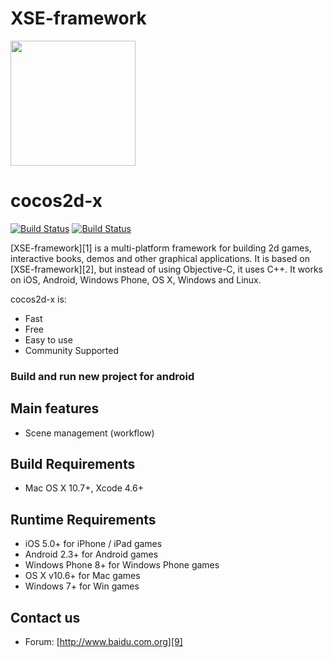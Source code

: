 # XSE-framework
<img src="http://...." width=200>


cocos2d-x
=========

[![Build Status](http://)](https://travis-ci.org/cocos2d/cocos2d-x)
[![Build Status](https://)](https://travis-ci.org/cocos-travis-mac/cocos2d-x)

[XSE-framework][1] is a multi-platform framework for building 2d games, interactive books, demos and other graphical applications.
It is based on [XSE-framework][2], but instead of using Objective-C, it uses C++.
It works on iOS, Android, Windows Phone, OS X, Windows and Linux.

cocos2d-x is:

* Fast
* Free
* Easy to use
* Community Supported


### Build and run new project for android ###


Main features
-------------
* Scene management (workflow)

Build Requirements
------------------

* Mac OS X 10.7+, Xcode 4.6+


Runtime Requirements
--------------------
* iOS 5.0+ for iPhone / iPad games
* Android 2.3+ for Android games
* Windows Phone 8+ for Windows Phone games
* OS X v10.6+ for Mac games
* Windows 7+ for Win games

Contact us
----------

* Forum: [http://www.baidu.com.org][9]